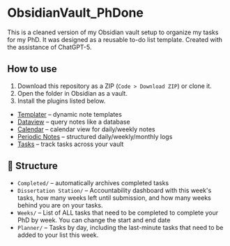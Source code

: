 # ObsidianVault_PhDone
This is a cleaned version of my Obsidian vault setup to organize my tasks for my PhD. It was designed as a reusable to-do list template. Created with the assistance of ChatGPT-5.

## How to use
1. Download this repository as a ZIP (`Code > Download ZIP`) or clone it.
2. Open the folder in Obsidian as a vault.
3. Install the plugins listed below.
  - [Templater](https://github.com/SilentVoid13/Templater) – dynamic note templates  
  - [Dataview](https://blacksmithgu.github.io/obsidian-dataview/) – query notes like a database  
  - [Calendar](https://github.com/liamcain/obsidian-calendar-plugin) – calendar view for daily/weekly notes  
  - [Periodic Notes](https://github.com/liamcain/obsidian-periodic-notes) – structured daily/weekly/monthly logs
  - [Tasks]([https://github.com/liamcain/obsidian-periodic-notes](https://github.com/obsidian-tasks-group/obsidian-tasks)) – track tasks across your vault

## 📂 Structure

- `Completed/` – automatically archives completed tasks
- `Dissertation Station/` – Accountability dashboard with this week's tasks, how many weeks left until submission, and how many weeks behind you are on your tasks. 
- `Weeks/` – List of ALL tasks that need to be completed to complete your PhD by week. You can change the start and end date   
- `Planner/` – Tasks by day, including the last-minute tasks that need to be added to your list this week.

